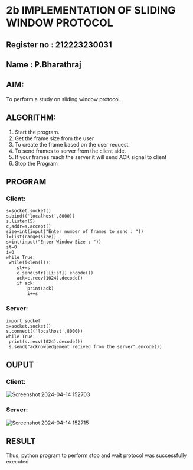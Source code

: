 # 2b IMPLEMENTATION OF SLIDING WINDOW PROTOCOL
## Register no : 212223230031
## Name : P.Bharathraj
## AIM:
To perform a study on sliding window protocol.
## ALGORITHM:
1. Start the program.
2. Get the frame size from the user
3. To create the frame based on the user request.
4. To send frames to server from the client side.
5. If your frames reach the server it will send ACK signal to client
6. Stop the Program
## PROGRAM
### Client:
```import socket
s=socket.socket()
s.bind(('localhost',8000))
s.listen(5)
c,addr=s.accept()
size=int(input("Enter number of frames to send : "))
l=list(range(size))
s=int(input("Enter Window Size : "))
st=0
i=0
while True:
 while(i<len(l)):
    st+=s
    c.send(str(l[i:st]).encode())
    ack=c.recv(1024).decode()
    if ack:
        print(ack)
        i+=s
```
### Server:
```
import socket
s=socket.socket()
s.connect(('localhost',8000))
while True: 
 print(s.recv(1024).decode())
 s.send("acknowledgement recived from the server".encode())
```
## OUPUT
### Client:
![Screenshot 2024-04-14 152703](https://github.com/Bharathraj2006/2b_SLIDING_WINDOW_PROTOCOL/assets/152376845/e9f2a9f7-4563-4c90-82df-fd838a38cfdc)
### Server:
![Screenshot 2024-04-14 152715](https://github.com/Bharathraj2006/2b_SLIDING_WINDOW_PROTOCOL/assets/152376845/f007955b-6440-4158-9b2a-b4419def1bd2)

## RESULT
Thus, python program to perform stop and wait protocol was successfully executed
